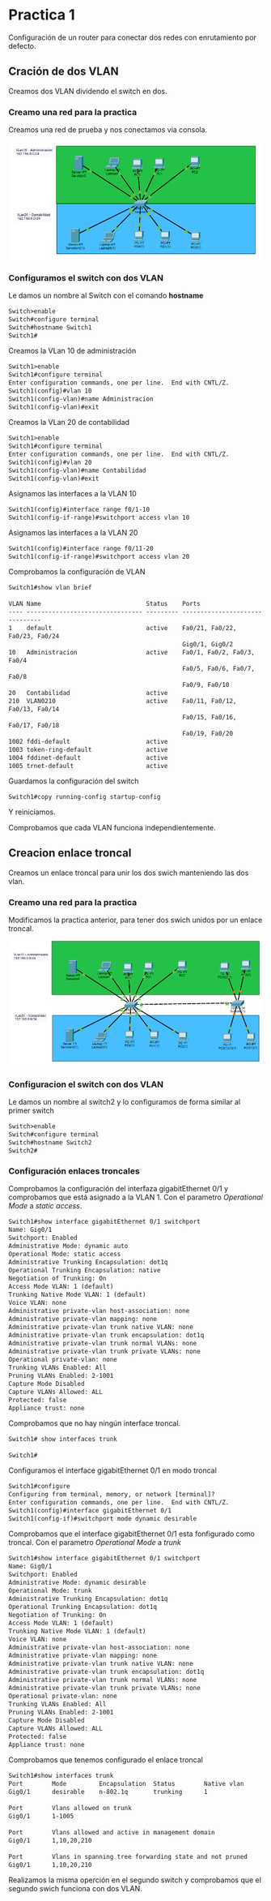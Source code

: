 # Practica 1

Configuración de un router para conectar dos redes con enrutamiento por defecto.

## Cración de dos VLAN

Creamos dos VLAN dividendo el switch en dos.

### Creamo una red para la practica

Creamos una red de prueba y nos conectamos via consola.

![](Imagenes/SwitchVLan.png)

### Configuramos el switch con dos VLAN

Le damos un nombre al Switch con el comando **hostname**

``` cisco ios
Switch>enable
Switch#configure terminal
Switch#hostname Switch1
Switch1#
```

Creamos la VLan 10 de administración

``` cisco ios
Switch1>enable
Switch1#configure terminal
Enter configuration commands, one per line.  End with CNTL/Z.
Switch1(config)#vlan 10
Switch1(config-vlan)#name Administracion
Switch1(config-vlan)#exit
``` 

Creamos la VLan 20 de contabilidad

``` cisco ios
Switch1>enable
Switch1#configure terminal
Enter configuration commands, one per line.  End with CNTL/Z.
Switch1(config)#vlan 20
Switch1(config-vlan)#name Contabilidad
Switch1(config-vlan)#exit
``` 

Asignamos las interfaces a la VLAN 10

``` cisco ios
Switch1(config)#interface range f0/1-10
Switch1(config-if-range)#switchport access vlan 10
``` 

Asignamos las interfaces a la VLAN 20

``` cisco ios
Switch1(config)#interface range f0/11-20
Switch1(config-if-range)#switchport access vlan 20
``` 

Comprobamos la configuración de VLAN

``` cisco ios
Switch1#show vlan brief

VLAN Name                             Status    Ports
---- -------------------------------- --------- -------------------------------
1    default                          active    Fa0/21, Fa0/22, Fa0/23, Fa0/24
                                                Gig0/1, Gig0/2
10   Administracion                   active    Fa0/1, Fa0/2, Fa0/3, Fa0/4
                                                Fa0/5, Fa0/6, Fa0/7, Fa0/8
                                                Fa0/9, Fa0/10
20   Contabilidad                     active    
210  VLAN0210                         active    Fa0/11, Fa0/12, Fa0/13, Fa0/14
                                                Fa0/15, Fa0/16, Fa0/17, Fa0/18
                                                Fa0/19, Fa0/20
1002 fddi-default                     active    
1003 token-ring-default               active    
1004 fddinet-default                  active    
1005 trnet-default                    active    
```

Guardamos la configuración del switch

``` cisco ios
Switch1#copy running-config startup-config 
```

Y reiniciamos.

Comprobamos que cada VLAN funciona independientemente.

## Creacion enlace troncal

Creamos un enlace troncal para unir los dos swich manteniendo las dos vlan.

### Creamo una red para la practica

Modificamos la practica anterior, para tener dos swich unidos por un enlace troncal.

![](Imagenes/SwitchVLanTrunk.png)

### Configuracion el switch con dos VLAN

Le damos un nombre al switch2 y lo configuramos de forma similar al primer switch

``` cisco ios
Switch>enable
Switch#configure terminal
Switch#hostname Switch2
Switch2#
```

### Configuración enlaces troncales

Comprobamos la configuración del interfaza gigabitEthernet 0/1
y comprobamos que está asignado a la VLAN 1.
Con el parametro *Operational Mode* a *static access*.

``` cisco ios
Switch1#show interface gigabitEthernet 0/1 switchport 
Name: Gig0/1
Switchport: Enabled
Administrative Mode: dynamic auto
Operational Mode: static access
Administrative Trunking Encapsulation: dot1q
Operational Trunking Encapsulation: native
Negotiation of Trunking: On
Access Mode VLAN: 1 (default)
Trunking Native Mode VLAN: 1 (default)
Voice VLAN: none
Administrative private-vlan host-association: none
Administrative private-vlan mapping: none
Administrative private-vlan trunk native VLAN: none
Administrative private-vlan trunk encapsulation: dot1q
Administrative private-vlan trunk normal VLANs: none
Administrative private-vlan trunk private VLANs: none
Operational private-vlan: none
Trunking VLANs Enabled: All
Pruning VLANs Enabled: 2-1001
Capture Mode Disabled
Capture VLANs Allowed: ALL
Protected: false
Appliance trust: none
```

Comprobamos que no hay ningún interface troncal.

``` cisco ios
Switch1# show interfaces trunk

Switch1#
```

Configuramos el interface gigabitEthernet 0/1 en modo troncal

``` cisco ios
Switch1#configure 
Configuring from terminal, memory, or network [terminal]? 
Enter configuration commands, one per line.  End with CNTL/Z.
Switch1(config)#interface gigabitEthernet 0/1
Switch1(config-if)#switchport mode dynamic desirable
```

Comprobamos que el interface gigabitEthernet 0/1 esta fonfigurado como troncal.
Con el parametro *Operational Mode* a *trunk*

``` cisco ios
Switch1#show interface gigabitEthernet 0/1 switchport 
Name: Gig0/1
Switchport: Enabled
Administrative Mode: dynamic desirable
Operational Mode: trunk
Administrative Trunking Encapsulation: dot1q
Operational Trunking Encapsulation: dot1q
Negotiation of Trunking: On
Access Mode VLAN: 1 (default)
Trunking Native Mode VLAN: 1 (default)
Voice VLAN: none
Administrative private-vlan host-association: none
Administrative private-vlan mapping: none
Administrative private-vlan trunk native VLAN: none
Administrative private-vlan trunk encapsulation: dot1q
Administrative private-vlan trunk normal VLANs: none
Administrative private-vlan trunk private VLANs: none
Operational private-vlan: none
Trunking VLANs Enabled: All
Pruning VLANs Enabled: 2-1001
Capture Mode Disabled
Capture VLANs Allowed: ALL
Protected: false
Appliance trust: none
```

Comprobamos que tenemos configurado el enlace troncal


``` cisco ios
Switch1#show interfaces trunk
Port        Mode         Encapsulation  Status        Native vlan
Gig0/1      desirable    n-802.1q       trunking      1

Port        Vlans allowed on trunk
Gig0/1      1-1005

Port        Vlans allowed and active in management domain
Gig0/1      1,10,20,210

Port        Vlans in spanning tree forwarding state and not pruned
Gig0/1      1,10,20,210
```

Realizamos la misma operción en el segundo switch y comprobamos que 
el segundo swich funciona con dos VLAN.
